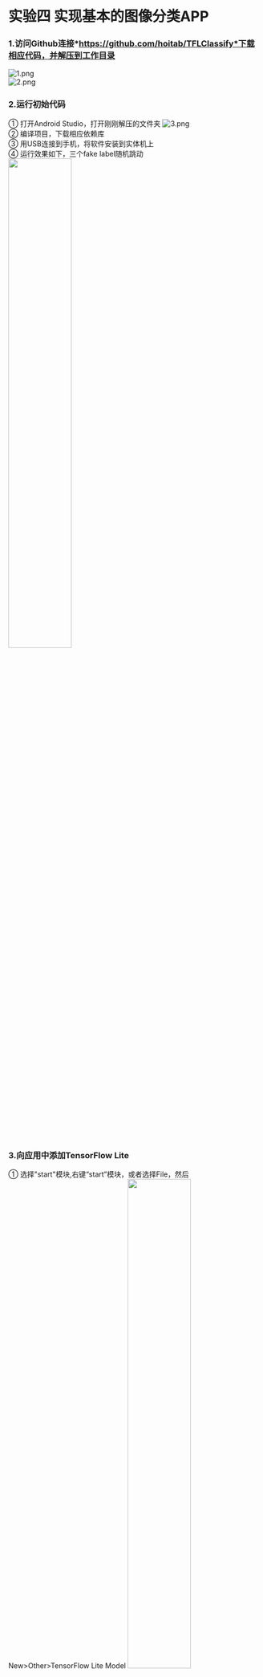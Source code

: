 # 实验四 实现基本的图像分类APP
### 1.访问Github连接*https://github.com/hoitab/TFLClassify*下载相应代码，并解压到工作目录
![1.png](./images/1.png)  
![2.png](./images/2.png)  
### 2.运行初始代码
① 打开Android Studio，打开刚刚解压的文件夹
![3.png](./images/3.png)  
② 编译项目，下载相应依赖库  
③ 用USB连接到手机，将软件安装到实体机上  
④ 运行效果如下，三个fake label随机跳动  
<img src="./images/4.png" width="50%" height="50%"> 
### 3.向应用中添加TensorFlow Lite
① 选择"start"模块,右键“start”模块，或者选择File，然后New>Other>TensorFlow Lite Model
<img src="./images/5.png" width="50%" height="50%">  
② 选择finish模块中ml文件下的FlowerModel.tflite
点击“Finish”完成模型导入，系统将自动下载模型的依赖包并将依赖项添加至模块的build.gradle文件。  
<img src="./images/6.png" width="50%" height="50%">  
![7.png](./images/7.png)   
### 4.检查代码中TODO选项，添加代码重新运行APP
① 定位“start”模块MainActivity.kt文件的TODO 1，添加初始化训练模型的代码
```
// TODO 1: Add class variable TensorFlow Lite Model
        // Initializing the flowerModel by lazy so that it runs in the same thread when the process
        // method is called.
        private val flowerModel = FlowerModel.newInstance(ctx)
```
② 定位TODO 2在CameraX的analyze方法内部，需要将摄像头的输入ImageProxy转化为Bitmap对象，并进一步转化为TensorImage 对象
```
// TODO 2: Convert Image to Bitmap then to TensorImage
            val tfImage = TensorImage.fromBitmap(toBitmap(imageProxy))
```
③ 定位TODO 3对图像进行处理并生成结果，主要包含下述操作：按照属性score对识别结果按照概率从高到低排序列出最高k种可能的结果，k的结果由常量MAX_RESULT_DISPLAY定义
```
// TODO 3: Process the image using the trained model, sort and pick out the top results
            val outputs = flowerModel.process(tfImage)
                .probabilityAsCategoryList.apply {
                    sortByDescending { it.score } // Sort with highest confidence first
                }.take(MAX_RESULT_DISPLAY) // take the top results

```
④定位TODO 4 将识别的结果加入数据对象Recognition 中，包含label和score两个元素。后续将用于RecyclerView的数据显示
```
// TODO 4: Converting the top probability items into a list of recognitions
            for (output in outputs) {
                items.add(Recognition(output.label, output.score))
            }
```
⑤ 将原先用于虚拟显示识别结果的代码注释掉或者删除
```
// START - Placeholder code at the start of the codelab. Comment this block of code out.
            //for (i in 0 until MAX_RESULT_DISPLAY){
            //    items.add(Recognition("Fake label $i", Random.nextFloat()))
            //}
            // END - Placeholder code at the start of the codelab. Comment this block of code out.
```
⑥ 以物理设备重新运行start模块  
<img src="./images/13.png" width="50%" height="50%"> 
### 5.运行结果  
识别五种花卉  
①向日葵  
<img src="./images/8.png" width="50%" height="50%">  
②玫瑰  
<img src="./images/9.png" width="50%" height="50%">  
③雏菊  
<img src="./images/10.png" width="50%" height="50%">   
④郁金香  
<img src="./images/11.png" width="50%" height="50%">   
⑤蒲公英  
<img src="./images/12.png" width="50%" height="50%">   
